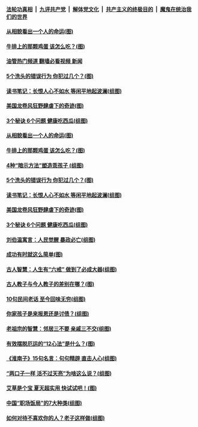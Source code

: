####  [法轮功真相](../../../../basic/blob/master/README.md?t=07031131) &nbsp;|&nbsp; [九评共产党](../../../../9ping.md/blob/master/README.md?t=07031131) &nbsp;|&nbsp; [解体党文化](../../../../jtdwh.md/blob/master/README.md?t=07031131)  &nbsp;|&nbsp; [共产主义的终极目的](../../../../gczydzjmd.md/blob/master/README.md?t=07031131) &nbsp;|&nbsp; [魔鬼在统治我们的世界](../../../../mgztzwmdsj.md/blob/master/README.md?t=07031131) 

#### [从相貌看出一个人的命运(图)](../pages/p8/1010735.md?t=07031131) 

#### [牛排上的那颗鸡蛋 该怎么吃？(图)](../pages/p8/1010595.md?t=07031131) 

#### [油管热门频道 翻墙必看视频 新闻](http://45.76.130.85:81/youtube.html?07031131)

#### [5个洗头的错误行为 你犯过几个？(图)](../pages/p8/1010189.md?t=07031131) 

#### [读书笔记：长恨人心不如水 等闲平地起波澜(组图)](../pages/p8/1009456.md?t=07031131) 

#### [美国龙卷风狂野肆虐下的奇迹(图)](../pages/p8/1010580.md?t=07031131) 

#### [3个秘诀 6个问题 健康吃西瓜(组图)](../pages/p8/1010521.md?t=07031131) 

#### [从相貌看出一个人的命运(图)](../pages/p8/1010735.md?t=07031131) 

#### [牛排上的那颗鸡蛋 该怎么吃？(图)](../pages/p8/1010595.md?t=07031131) 

#### [4种“暗示方法”塑造乖孩子 (组图)](../pages/p8/1010512.md?t=07031131) 

#### [5个洗头的错误行为 你犯过几个？(图)](../pages/p8/1010189.md?t=07031131) 

#### [读书笔记：长恨人心不如水 等闲平地起波澜(组图)](../pages/p8/1009456.md?t=07031131) 

#### [美国龙卷风狂野肆虐下的奇迹(图)](../pages/p8/1010580.md?t=07031131) 

#### [3个秘诀 6个问题 健康吃西瓜(组图)](../pages/p8/1010521.md?t=07031131) 

#### [刘伯温寓言：人民觉醒 暴政必亡(组图)](../pages/p8/1010564.md?t=07031131) 

#### [成功有时就这么简单(图)](../pages/p8/1010420.md?t=07031131) 

#### [古人智慧：人生有“六戒” 做到了必成大器(组图)](../pages/p8/1010478.md?t=07031131) 

#### [古人教子与今人教子的差别在哪？(图)](../pages/p8/1010414.md?t=07031131) 

#### [10句民间老话 至今回味无穷(组图)](../pages/p8/1009331.md?t=07031131) 

#### [你家孩子是来报恩还是讨债？(组图)](../pages/p8/1010398.md?t=07031131) 

#### [老祖宗的智慧：邻居三不要 亲戚三不交(组图)](../pages/p8/1010389.md?t=07031131) 

#### [有效摆脱厄运的“12心法”是什么？(图)](../pages/p8/1010225.md?t=07031131) 

#### [《淮南子》15句名言：句句精辟 直击人心(组图)](../pages/p8/1010327.md?t=07031131) 

#### [“两口子一样 活不过天亮”为啥这么说？(组图)](../pages/p8/1010297.md?t=07031131) 

#### [艾草是个宝 夏天超实用 快试试吧！(图)](../pages/p8/1010206.md?t=07031131) 

#### [中国“职场饭局”的7大种类(组图)](../pages/p8/1007503.md?t=07031131) 

#### [如何对待不喜欢你的人？老子这样做(组图)](../pages/p8/1009337.md?t=07031131) 

<img src='http://gfw-breaker.win/goodnews/indexes/p8.md' width='0px' height='0px'/>
